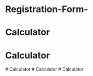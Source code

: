 # Registration-Form-
# Calculator
# Calculator
#   C a l c u l a t o r  
 # Calculator
#   C a l c u l a t o r  
 